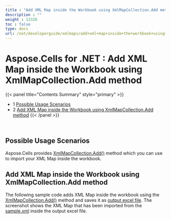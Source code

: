 ```yaml
---
title : "Add XML Map inside the Workbook using XmlMapCollection.Add method" 
description : "" 
weight : 12328 
toc : false
type: docs
url: /net/developerguide/xmlmaps/add+xml+map+inside+the+workbook+using+xmlmapcollection.add+method/
---
```


# Aspose.Cells for .NET : Add XML Map inside the Workbook using XmlMapCollection.Add method


{{< panel title="Contents Summary" style="primary" >}}
*   1 [Possible Usage Scenarios](#possible-usage-scenarios)
*   2 [Add XML Map inside the Workbook using XmlMapCollection.Add method](#add-xml-map-inside-the-workbook-using-xmlmapcollection.add-method)
{{< /panel >}}
 

 

## Possible Usage Scenarios

Aspose.Cells provides [XmlMapCollection.Add()](https://apireference.aspose.com/cells/net/aspose.cells/xmlmapcollection/methods/add) method which you can use to import your XML Map inside the workbook.

## Add XML Map inside the Workbook using XmlMapCollection.Add method

The following sample code adds XML Map inside the workbook using the [XmlMapCollection.Add()](https://apireference.aspose.com/cells/net/aspose.cells/xmlmapcollection/methods/add) method and saves it as [output excel file](https://docs2.aspose.com/cells/net/attachments/5013750/5115434.xlsx). The screenshot shows the XML Map that has been imported from the [sample.xml](https://docs2.aspose.com/cells/net/attachments/5013750/5115433.xml) inside the output excel file.

